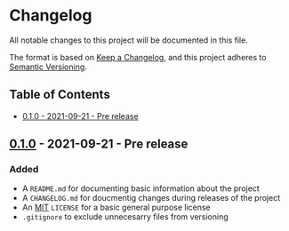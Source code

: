 # Changelog

All notable changes to this project will be documented in this file.

The format is based on [Keep a Changelog](https://keepachangelog.com/en/1.0.0/),
and this project adheres to [Semantic Versioning](https://semver.org/spec/v2.0.0.html).

## Table of Contents

- [0.1.0 - 2021-09-21 - Pre release](#001---2021-09-21---pre-release)

## [0.1.0] - 2021-09-21 - Pre release

### Added

- A `README.md` for documenting basic information about the project
- A `CHANGELOG.md` for doucmentig changes during releases of the project
- An [MIT](https://opensource.org/licenses/MIT) `LICENSE` for a basic general purpose license
- `.gitignore` to exclude unnecesarry files from versioning

[0.1.0]: https://github.com/gaborkristof/react-memory
